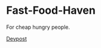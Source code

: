 # Fast-Food-Haven
For cheap hungry people.

[Devpost](https://devpost.com/software/fast-food-haven)

